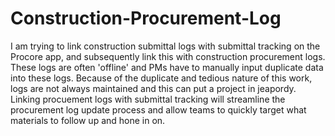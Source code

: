 # Construction-Procurement-Log

I am trying to link construction submittal logs with submittal tracking on the Procore app, and subsequently link this with construction procurement logs. These logs are often 'offline' and PMs have to manually input duplicate data into these logs. Because of the duplicate and tedious nature of this work, logs are not always maintained and this can put a project in jeapordy. Linking procuement logs with submittal tracking will streamline the procurement log update process and allow teams to quickly target what materials to follow up and hone in on.
